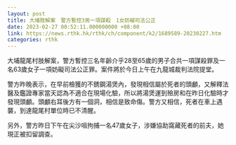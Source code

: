 ```yaml
---
layout: post
title: 大埔肢解案　警方暫控3男一項謀殺　1女妨礙司法公正
date: 2023-02-27 00:52:11.000000000 +08:00
link: https://news.rthk.hk/rthk/ch/component/k2/1689589-20230227.htm
categories: rthk
---
```


大埔龍尾村肢解案，警方暫控三名年齡介乎28至65歲的男子合共一項謀殺罪及一名63歲女子一項妨礙司法公正罪。案件將於今日上午在九龍城裁判法院提堂。

警方昨晚表示，在早前檢獲的不銹鋼湯煲內，發現相信屬於死者的頭顱，又解釋法醫及鑑證專家當天認為不適合在現場化驗，所以將湯煲運到殮房和在昨日化驗時才發現頭顱。頭顱右耳後方有一個洞，相信是致命傷。警方又相信，死者在車上遇襲，到達龍尾村單位時已不清醒。

另外，警方昨日下午在尖沙咀拘捕一名47歲女子，涉嫌協助窩藏死者的前夫，她現正被扣留調查。
